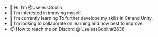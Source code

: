 - 👋 Hi, I’m @UselessGoblin
- 👀 I’m interested in imroving myself.
- 🌱 I’m currently learning To further develope my skills in C# and Unity.
- 💞️ I’m looking to collaborate on learning and how best to improve.
- 📫 How to reach me on Discord @ UselessGoblin#2636.

<!---
UselessGoblin/UselessGoblin is a ✨ special ✨ repository because its `README.md` (this file) appears on your GitHub profile.
You can click the Preview link to take a look at your changes.
--->
